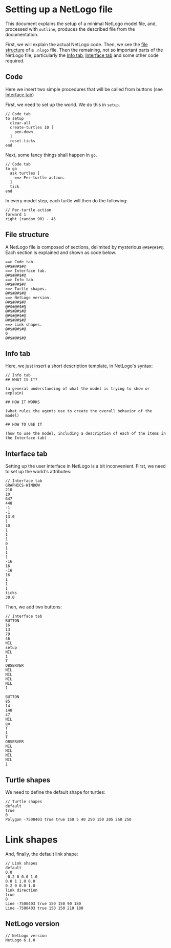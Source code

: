 # Setting up a NetLogo file

This document explains the setup of a minimal NetLogo model file,
and, processed with `outline`, produces the described file from the documentation.

First, we will explain the actual NetLogo code. 
Then, we see the [file structure](#file-structure) of a `.nlogo` file. 
Then the remaining, not so important parts of the NetLogo file,
particularly the [Info tab](#info-tab), [Interface tab](#interface-tab)
and some other code required.

## Code

Here we insert two simple procedures that will be called from buttons (see [Interface tab](#interface-tab))

First, we need to set up the world. We do this in `setup`.

```nlogo
// Code tab
to setup
  clear-all
  create-turtles 10 [
    pen-down
  ]
  reset-ticks
end

```

Next, some fancy things shall happen in `go`.

```nlogo
// Code tab
to go
  ask turtles [
    ==> Per-turtle action.
  ]
  tick
end
```

In every model step, each turtle will then do the following:

```nlogo
// Per-turtle action
forward 1
right (random 90) - 45
```

## File structure

A NetLogo file is composed of sections, delimited by mysterious `@#$#@#$#@`.
Each section is explained and shown as code below.

```nlogo
==> Code tab.
@#$#@#$#@
==> Interface tab.
@#$#@#$#@
==> Info tab.
@#$#@#$#@
==> Turtle shapes.
@#$#@#$#@
==> NetLogo version.
@#$#@#$#@
@#$#@#$#@
@#$#@#$#@
@#$#@#$#@
@#$#@#$#@
==> Link shapes.
@#$#@#$#@
0
@#$#@#$#@

```

## Info tab

Here, we just insert a short description template, in NetLogo's syntax:

```nlogo
// Info tab
## WHAT IS IT?

(a general understanding of what the model is trying to show or explain)

## HOW IT WORKS

(what rules the agents use to create the overall behavior of the model)

## HOW TO USE IT

(how to use the model, including a description of each of the items in the Interface tab)
```

## Interface tab

Setting up the user interface in NetLogo is a bit inconvenient.
First, we need to set up the world's attributes:

```nlogo
// Interface tab
GRAPHICS-WINDOW
210
10
647
448
-1
-1
13.0
1
10
1
1
1
0
1
1
1
-16
16
-16
16
1
1
1
ticks
30.0

```

Then, we add two buttons:

```nlogo
// Interface tab
BUTTON
16
13
79
46
NIL
setup
NIL
1
T
OBSERVER
NIL
NIL
NIL
NIL
1

BUTTON
85
14
148
47
NIL
go
T
1
T
OBSERVER
NIL
NIL
NIL
NIL
1

```

## Turtle shapes

We need to define the default shape for turtles:

```nlogo
// Turtle shapes
default
true
0
Polygon -7500403 true true 150 5 40 250 150 205 260 250
```

# Link shapes

And, finally, the default link shape:

```nlogo
// Link shapes
default
0.0
-0.2 0 0.0 1.0
0.0 1 1.0 0.0
0.2 0 0.0 1.0
link direction
true
0
Line -7500403 true 150 150 90 180
Line -7500403 true 150 150 210 180
```

## NetLogo version

```nlogo
// NetLogo version
NetLogo 6.1.0
```


